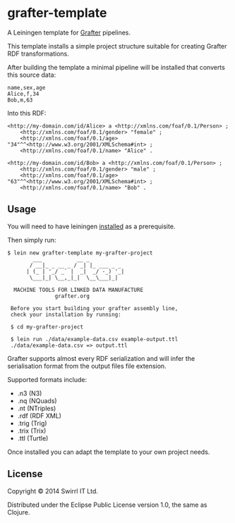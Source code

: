 # grafter-template

A Leiningen template for [Grafter](http://www.grafter.org) pipelines.

This template installs a simple project structure suitable for
creating Grafter RDF transformations.

After building the template a minimal pipeline will be installed that
converts this source data:

    name,sex,age
    Alice,f,34
    Bob,m,63

Into this RDF:

    <http://my-domain.com/id/Alice> a <http://xmlns.com/foaf/0.1/Person> ;
        <http://xmlns.com/foaf/0.1/gender> "female" ;
        <http://xmlns.com/foaf/0.1/age> "34"^^<http://www.w3.org/2001/XMLSchema#int> ;
        <http://xmlns.com/foaf/0.1/name> "Alice" .

    <http://my-domain.com/id/Bob> a <http://xmlns.com/foaf/0.1/Person> ;
        <http://xmlns.com/foaf/0.1/gender> "male" ;
        <http://xmlns.com/foaf/0.1/age> "63"^^<http://www.w3.org/2001/XMLSchema#int> ;
        <http://xmlns.com/foaf/0.1/name> "Bob" .

## Usage

You will need to have leiningen
[installed](http://leiningen.org/#install) as a prerequisite.

Then simply run:

    $ lein new grafter-template my-grafter-project
            ___           __ _
           / __|_ _ __ _ / _| |_ ___ _ _
          | (_ | '_/ _` |  _|  _/ -_) '_|
           \___|_| \__,_|_|  \__\___|_|

      MACHINE TOOLS FOR LINKED DATA MANUFACTURE
                   grafter.org

     Before you start building your grafter assembly line,
     check your installation by running:

     $ cd my-grafter-project

     $ lein run ./data/example-data.csv example-output.ttl
     ./data/example-data.csv => output.ttl

Grafter supports almost every RDF serialization and will infer the
serialisation format from the output files file extension.

Supported formats include:

- .n3 (N3)
- .nq (NQuads)
- .nt (NTriples)
- .rdf (RDF XML)
- .trig (Trig)
- .trix (Trix)
- .ttl (Turtle)

Once installed you can adapt the template to your own project needs.

## License

Copyright © 2014 Swirrl IT Ltd.

Distributed under the Eclipse Public License version 1.0, the same as Clojure.
